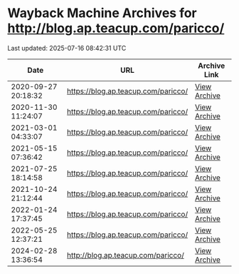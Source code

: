 # Wayback Machine Archives for http://blog.ap.teacup.com/paricco/

Last updated: 2025-07-16 08:42:31 UTC

| Date | URL | Archive Link |
|------|-----|---------------|
| 2020-09-27 20:18:32 | https://blog.ap.teacup.com/paricco/ | [View Archive](https://web.archive.org/web/20200927201832/https://blog.ap.teacup.com/paricco/) |
| 2020-11-30 11:24:07 | https://blog.ap.teacup.com/paricco/ | [View Archive](https://web.archive.org/web/20201130112407/https://blog.ap.teacup.com/paricco/) |
| 2021-03-01 04:33:07 | https://blog.ap.teacup.com/paricco/ | [View Archive](https://web.archive.org/web/20210301043307/https://blog.ap.teacup.com/paricco/) |
| 2021-05-15 07:36:42 | https://blog.ap.teacup.com/paricco/ | [View Archive](https://web.archive.org/web/20210515073642/https://blog.ap.teacup.com/paricco/) |
| 2021-07-25 18:14:58 | https://blog.ap.teacup.com/paricco/ | [View Archive](https://web.archive.org/web/20210725181458/https://blog.ap.teacup.com/paricco/) |
| 2021-10-24 21:12:44 | https://blog.ap.teacup.com/paricco/ | [View Archive](https://web.archive.org/web/20211024211244/https://blog.ap.teacup.com/paricco/) |
| 2022-01-24 17:37:45 | https://blog.ap.teacup.com/paricco/ | [View Archive](https://web.archive.org/web/20220124173745/https://blog.ap.teacup.com/paricco/) |
| 2022-05-25 12:37:21 | https://blog.ap.teacup.com/paricco/ | [View Archive](https://web.archive.org/web/20220525123721/https://blog.ap.teacup.com/paricco/) |
| 2024-02-28 13:36:54 | http://blog.ap.teacup.com/paricco/ | [View Archive](https://web.archive.org/web/20240228133654/http://blog.ap.teacup.com/paricco/) |

